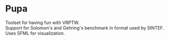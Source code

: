 # Pupa
Toolset for having fun with VRPTW.   
Support for Solomon's and Gehring's benchmark in format used by SINTEF.  
Uses SFML for visualization.
